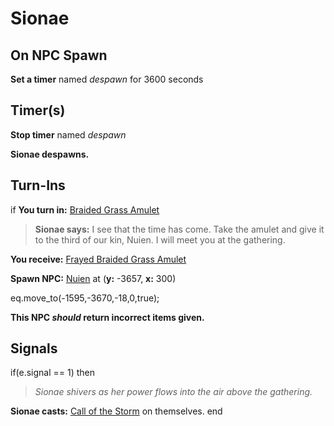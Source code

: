 # Sionae
## On NPC Spawn

**Set a timer** named *despawn* for 3600 seconds
## Timer(s)

**Stop timer** named *despawn*

**Sionae despawns.**
## Turn-Ins





if **You turn in:** [Braided Grass Amulet](/item/20450)


>**Sionae says:** I see that the time has come. Take the amulet and give it to the third of our kin, Nuien. I will meet you at the gathering.


 **You receive:**  [Frayed Braided Grass Amulet](/item/20451) 


**Spawn NPC:**  [Nuien](/npc/15167) at (**y:** -3657, **x:** 300)


eq.move_to(-1595,-3670,-18,0,true);

**This NPC *should* return incorrect items given.**

## Signals

if(e.signal == 1) then


>*Sionae shivers as her power flows into the air above the gathering.*


**Sionae casts:** [Call of the Storm](/spell/790) on themselves.
end
